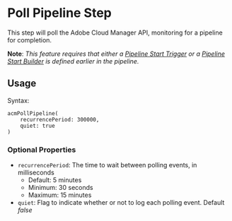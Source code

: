 # Poll Pipeline Step

This step will poll the Adobe Cloud Manager API, monitoring for a pipeline for completion.

**Note**: *This feature requires that either a [Pipeline Start Trigger](/doc/trigger/start-pipeline/README.md) or a [Pipeline Start Builder](/doc/builder/start-pipeline/README.md) is defined earlier in the pipeline.*

## Usage

Syntax:

```
acmPollPipeline(
    recurrencePeriod: 300000,
    quiet: true
)
```

### Optional Properties

* `recurrencePeriod`: The time to wait between polling events, in milliseconds
  * Default: 5 minutes
  * Minimum: 30 seconds
  * Maximum: 15 minutes
* `quiet`: Flag to indicate whether or not to log each polling event. Default *false*
